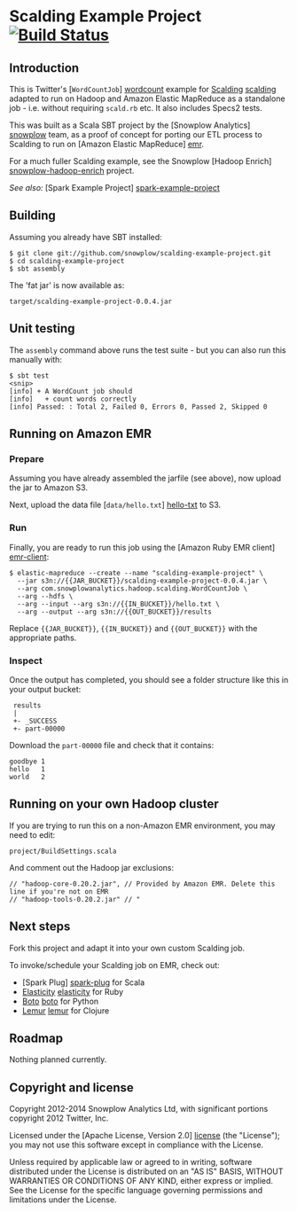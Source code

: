 # Scalding Example Project [![Build Status](https://travis-ci.org/snowplow/scalding-example-project.png)](https://travis-ci.org/snowplow/scalding-example-project)

## Introduction

This is Twitter's [`WordCountJob`] [wordcount] example for [Scalding] [scalding] adapted to run on Hadoop and Amazon Elastic MapReduce as a standalone job - i.e. without requiring `scald.rb` etc. It also includes Specs2 tests.

This was built as a Scala SBT project by the [Snowplow Analytics] [snowplow] team, as a proof of concept for porting our ETL process to Scalding to run on [Amazon Elastic MapReduce] [emr].

For a much fuller Scalding example, see the Snowplow [Hadoop Enrich] [snowplow-hadoop-enrich] project.

_See also:_ [Spark Example Project] [spark-example-project]

## Building

Assuming you already have SBT installed:

    $ git clone git://github.com/snowplow/scalding-example-project.git
    $ cd scalding-example-project
    $ sbt assembly

The 'fat jar' is now available as:

    target/scalding-example-project-0.0.4.jar

## Unit testing

The `assembly` command above runs the test suite - but you can also run this manually with:

    $ sbt test
    <snip>
    [info] + A WordCount job should
	[info]   + count words correctly
	[info] Passed: : Total 2, Failed 0, Errors 0, Passed 2, Skipped 0

## Running on Amazon EMR

### Prepare

Assuming you have already assembled the jarfile (see above), now upload the jar to Amazon S3.

Next, upload the data file [`data/hello.txt`] [hello-txt] to S3.

### Run

Finally, you are ready to run this job using the [Amazon Ruby EMR client] [emr-client]:

    $ elastic-mapreduce --create --name "scalding-example-project" \
      --jar s3n://{{JAR_BUCKET}}/scalding-example-project-0.0.4.jar \
      --arg com.snowplowanalytics.hadoop.scalding.WordCountJob \
      --arg --hdfs \
      --arg --input --arg s3n://{{IN_BUCKET}}/hello.txt \
      --arg --output --arg s3n://{{OUT_BUCKET}}/results

Replace `{{JAR_BUCKET}}`, `{{IN_BUCKET}}` and `{{OUT_BUCKET}}` with the appropriate paths.

### Inspect

Once the output has completed, you should see a folder structure like this in your output bucket:

     results
     |
     +- _SUCCESS
     +- part-00000

Download the `part-00000` file and check that it contains:

	goodbye	1
	hello	1
	world	2

## Running on your own Hadoop cluster

If you are trying to run this on a non-Amazon EMR environment, you may need to edit:

    project/BuildSettings.scala

And comment out the Hadoop jar exclusions:

    // "hadoop-core-0.20.2.jar", // Provided by Amazon EMR. Delete this line if you're not on EMR
    // "hadoop-tools-0.20.2.jar" // "

## Next steps

Fork this project and adapt it into your own custom Scalding job.

To invoke/schedule your Scalding job on EMR, check out:

* [Spark Plug] [spark-plug] for Scala
* [Elasticity] [elasticity] for Ruby
* [Boto] [boto] for Python
* [Lemur] [lemur] for Clojure

## Roadmap

Nothing planned currently.

## Copyright and license

Copyright 2012-2014 Snowplow Analytics Ltd, with significant portions copyright 2012 Twitter, Inc.

Licensed under the [Apache License, Version 2.0] [license] (the "License");
you may not use this software except in compliance with the License.

Unless required by applicable law or agreed to in writing, software
distributed under the License is distributed on an "AS IS" BASIS,
WITHOUT WARRANTIES OR CONDITIONS OF ANY KIND, either express or implied.
See the License for the specific language governing permissions and
limitations under the License.

[wordcount]: https://github.com/twitter/scalding/blob/master/README.md
[scalding]: https://github.com/twitter/scalding/
[snowplow]: http://snowplowanalytics.com
[snowplow-hadoop-enrich]: https://github.com/snowplow/snowplow/tree/master/3-enrich/scala-hadoop-enrich
[spark-example-project]: https://github.com/snowplow/spark-example-project
[emr]: http://aws.amazon.com/elasticmapreduce/
[hello-txt]: https://github.com/snowplow/scalding-example-project/raw/master/data/hello.txt
[emr-client]: http://aws.amazon.com/developertools/2264
[elasticity]: https://github.com/rslifka/elasticity
[spark-plug]: https://github.com/ogrodnek/spark-plug
[lemur]: https://github.com/TheClimateCorporation/lemur
[boto]: http://boto.readthedocs.org/en/latest/ref/emr.html
[license]: http://www.apache.org/licenses/LICENSE-2.0

